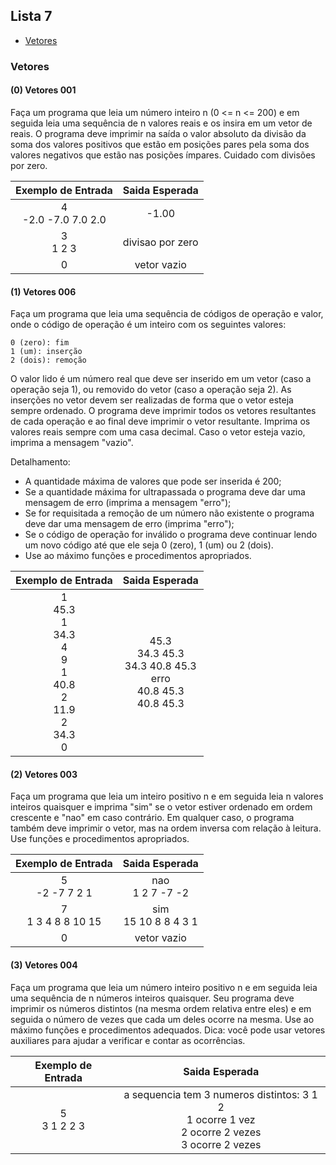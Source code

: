 ## Lista 7

* [Vetores](#Vetores)

### Vetores

#### (0) Vetores 001
Faça um programa que leia um número inteiro n (0 <= n <= 200) e em seguida leia uma sequência de n valores reais e os insira em um vetor de reais. O programa deve imprimir na saída o valor absoluto da divisão da soma dos valores positivos que estão em posições pares pela soma dos valores negativos que estão nas posições ímpares. Cuidado com divisões por zero.

|Exemplo de Entrada|Saida Esperada|
|:----------------:|:------------:|
|4<br>-2.0 -7.0 7.0 2.0|-1.00|
|3<br>1 2 3|divisao por zero|
|0|vetor vazio|

#### (1) Vetores 006
Faça um programa que leia uma sequência de códigos de operação e valor, onde o código de operação é um inteiro com os seguintes valores:
```
0 (zero): fim
1 (um): inserção
2 (dois): remoção
```
O valor lido é um número real que deve ser inserido em um vetor (caso a operação seja 1), ou removido do vetor (caso a operação seja 2). As inserções no vetor devem ser realizadas de forma que o vetor esteja sempre ordenado. O programa deve imprimir todos os vetores resultantes de cada operação e ao final deve imprimir o vetor resultante. Imprima os valores reais sempre com uma casa decimal. Caso o vetor esteja vazio, imprima a mensagem "vazio".

Detalhamento:
- A quantidade máxima de valores que pode ser inserida é 200;
- Se a quantidade máxima for ultrapassada o programa deve dar uma mensagem de erro (imprima a mensagem "erro");
- Se for requisitada a remoção de um número não existente o programa deve dar uma mensagem de erro (imprima "erro");
- Se o código de operação for inválido o programa deve continuar lendo um novo código até que ele seja 0 (zero), 1 (um) ou 2 (dois).
- Use ao máximo funções e procedimentos apropriados.

|Exemplo de Entrada|Saida Esperada|
|:----------------:|:------------:|
|1<br>45.3<br>1<br>34.3<br>4<br>9<br>1<br>40.8<br>2<br>11.9<br>2<br>34.3<br>0|45.3<br>34.3 45.3<br>34.3 40.8 45.3<br>erro<br>40.8 45.3<br>40.8 45.3|

#### (2) Vetores 003
Faça um programa que leia um inteiro positivo n e em seguida leia n valores inteiros quaisquer e imprima "sim" se o vetor estiver ordenado em ordem crescente e "nao" em caso contrário. Em qualquer caso, o programa também deve imprimir o vetor, mas na ordem inversa com relação à leitura. Use funções e procedimentos apropriados.

|Exemplo de Entrada|Saida Esperada|
|:----------------:|:------------:|
|5<br>-2 -7 7 2 1|nao<br>1 2 7 -7 -2|
|7<br>1 3 4 8 8 10 15|sim<br>15 10 8 8 4 3 1|
|0|vetor vazio|

#### (3) Vetores 004
Faça um programa que leia um número inteiro positivo n e em seguida leia uma sequência de n números inteiros quaisquer. Seu programa deve imprimir os números distintos (na mesma ordem relativa entre eles) e em seguida o número de vezes que cada um deles ocorre na mesma. Use ao máximo funções e procedimentos adequados. Dica: você pode usar vetores auxiliares para ajudar a verificar e contar as ocorrências.

|Exemplo de Entrada|Saida Esperada|
|:----------------:|:------------:|
|5<br>3 1 2 2 3|a sequencia tem 3 numeros distintos: 3 1 2<br>1 ocorre 1 vez<br>2 ocorre 2 vezes<br>3 ocorre 2 vezes|

